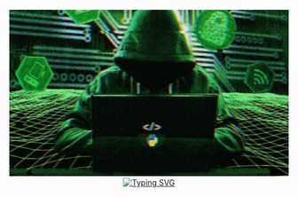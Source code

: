 <p align="center">
  <img width="100%" height="300" src="image/hacker-python.gif">
  <a href="https://git.io/typing-svg"><img src="https://readme-typing-svg.demolab.com?font=Fira+Code&duration=3000&pause=500&color=0F9E19&background=000000&vCenter=true&multiline=true&width=900&height=85&lines=%3E+Hi%2C+I'm+T%C3%86!+An+aspiring+Ethical+Hacker;%3E+Let's+sharpen+our+skills+to+combat+Cyber+Threats!;%3E+Join+me+on+this+journey+of+mastering+the+art+of+Offensive+Cybersecurity." alt="Typing SVG" /></a>
</p>






<!--
**matpakke/matpakke** is a ✨ _special_ ✨ repository because its `README.md` (this file) appears on your GitHub profile.

Here are some ideas to get you started:

- 🔭 I’m currently working on ...
- 🌱 I’m currently learning ...
- 👯 I’m looking to collaborate on ...
- 🤔 I’m looking for help with ...
- 💬 Ask me about ...
- 📫 How to reach me: ...
- 😄 Pronouns: ...
- ⚡ Fun fact: ...
-->
